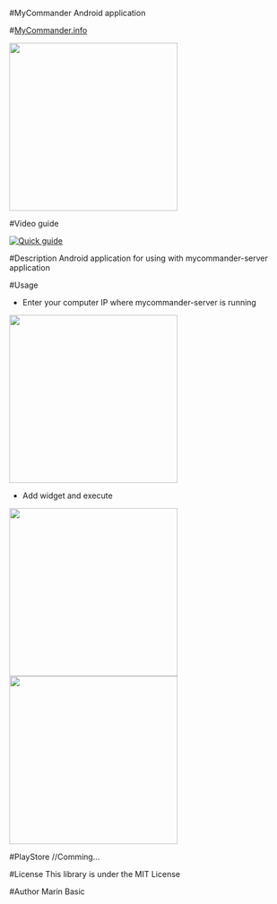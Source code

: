 #MyCommander Android application

#[MyCommander.info](http://mycommander.info/)

<img src=https://raw.github.com/MarinX/mycommander/master/screenshots/sc1.png 
width=300 />

#Video guide

[![Quick guide](http://img.youtube.com/vi/aghFNLroKbA/0.jpg)](http://www.youtube.com/watch?v=aghFNLroKbA)

#Description
Android application for using with mycommander-server application

#Usage

* Enter your computer IP where mycommander-server is running

<img src=https://raw.github.com/MarinX/mycommander/master/screenshots/sc2.png 
width=300 />
* Add widget and execute

<img src=https://raw.github.com/MarinX/mycommander/master/screenshots/sc3.png 
width=300 />
<img src=https://raw.github.com/MarinX/mycommander/master/screenshots/sc4.png 
width=300 />

#PlayStore
//Comming...

#License
This library is under the MIT License

#Author
Marin Basic  
